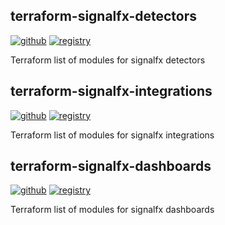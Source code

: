 ## terraform-signalfx-detectors
[![github](https://img.shields.io/badge/source-github-black.svg?style=flat-square&logo=github)](https://github.com/claranet/terraform-signalfx-detectors) [![registry](https://img.shields.io/badge/terraform-registry-623CE4.svg?style=flat-square&logo=terraform)](https://registry.terraform.io/modules/claranet/detectors/signalfx)

Terraform list of modules for signalfx detectors


## terraform-signalfx-integrations
[![github](https://img.shields.io/badge/source-github-black.svg?style=flat-square&logo=github)](https://github.com/claranet/terraform-signalfx-integrations) [![registry](https://img.shields.io/badge/terraform-registry-623CE4.svg?style=flat-square&logo=terraform)](https://registry.terraform.io/modules/claranet/integrations/signalfx)

Terraform list of modules for signalfx integrations

## terraform-signalfx-dashboards
[![github](https://img.shields.io/badge/source-github-black.svg?style=flat-square&logo=github)](https://github.com/claranet/terraform-signalfx-dashboards) [![registry](https://img.shields.io/badge/terraform-registry-623CE4.svg?style=flat-square&logo=terraform)](https://registry.terraform.io/modules/claranet/dashboards/signalfx)

Terraform list of modules for signalfx dashboards

